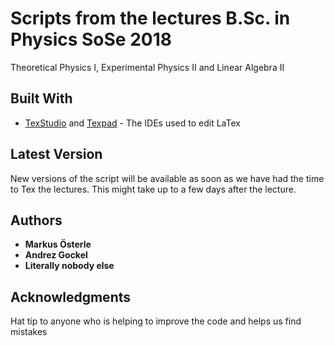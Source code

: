 # Scripts from the lectures B.Sc. in Physics SoSe 2018

Theoretical Physics I, Experimental Physics II and Linear Algebra II 

## Built With

* [TexStudio](https://www.texstudio.org/) and [Texpad](https://www.texpad.com/) - The IDEs used to edit LaTex

## Latest Version

New versions of the script will be available as soon as we have had the time to Tex the lectures. This might take up to a few days after the lecture.

## Authors

* **Markus Österle**
* **Andrez Gockel**
* **Literally nobody else**

## Acknowledgments

Hat tip to anyone who is helping to improve the code and helps us find mistakes
